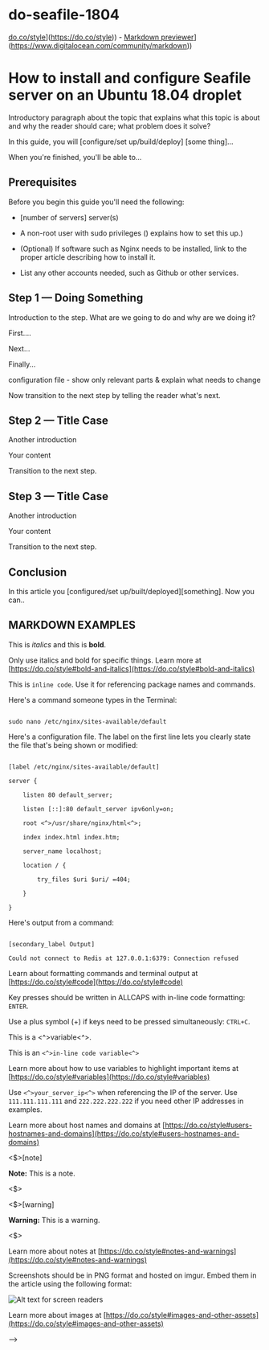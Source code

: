 # do-seafile-1804

[do.co/style]([https://do.co/style)](https://do.co/style)) - [Markdown previewer]([https://www.digitalocean.com/community/markdown)](https://www.digitalocean.com/community/markdown))

# How to install and configure Seafile server on an Ubuntu 18.04 droplet

Introductory paragraph about the topic that explains what this topic is about and why the reader should care; what problem does it solve?

In this guide, you will [configure/set up/build/deploy] [some thing]...

When you're finished, you'll be able to...

## Prerequisites

<!-- Prerequisites are important. Learn more at [https://do.co/style#prerequisites](https://do.co/style#prerequisites) -->

Before you begin this guide you'll need the following:

- [number of servers] <OS and OS Version> server(s) <!-- Also specify the amount of RAM the server needs if relevant. -->

- A non-root user with sudo privileges (<insert link to Initial Server Setup article for the OS used in this tutorial>) explains how to set this up.)

- (Optional) If software such as Nginx needs to be installed, link to the proper article describing how to install it.

- List any other accounts needed, such as Github or other services.

## Step 1 — Doing Something

<!-- For more information on steps, see [https://do.co/style/#steps](https://do.co/style/#steps) -->

Introduction to the step. What are we going to do and why are we doing it?

First....

Next...

Finally...

<!--If showing a command, explain the command first by talking about what it does. Then show the command.-->

configuration file - show only  relevant parts & explain what needs to change

Now transition to the next step by telling the reader what's next.

## Step 2 — Title Case

Another introduction

Your content

Transition to the next step.

## Step 3 — Title Case

Another introduction

Your content

Transition to the next step.

## Conclusion

In this article you [configured/set up/built/deployed][something]. Now you can..

## MARKDOWN EXAMPLES

This is _italics_ and this is **bold**.

Only use italics and bold for specific things. Learn more at [https://do.co/style#bold-and-italics](https://do.co/style#bold-and-italics)

This is `inline code`. Use it for referencing package names and commands.

Here's a command someone types in the Terminal:

```command

sudo nano /etc/nginx/sites-available/default

```

Here's a configuration file. The label on the first line lets you clearly state the file that's being shown or modified:

```nginx

[label /etc/nginx/sites-available/default]

server {

    listen 80 default_server;

    listen [::]:80 default_server ipv6only=on;

    root <^>/usr/share/nginx/html<^>;

    index index.html index.htm;

    server_name localhost;

    location / {

        try_files $uri $uri/ =404;

    }

}

```

Here's output from a command:

```

[secondary_label Output]

Could not connect to Redis at 127.0.0.1:6379: Connection refused

```

Learn about formatting commands and terminal output at [https://do.co/style#code](https://do.co/style#code)

Key presses should be written in ALLCAPS with in-line code formatting: `ENTER`.

Use a plus symbol (+) if keys need to be pressed simultaneously: `CTRL+C`.

This is a <^>variable<^>.

This is an `<^>in-line code variable<^>`

Learn more about how to use variables to highlight important items at [https://do.co/style#variables](https://do.co/style#variables)

Use `<^>your_server_ip<^>` when referencing the IP of the server.  Use `111.111.111.111` and `222.222.222.222` if you need other IP addresses in examples.

Learn more about host names and domains at [https://do.co/style#users-hostnames-and-domains](https://do.co/style#users-hostnames-and-domains)

<$>[note]

**Note:** This is a note.

<$>

<$>[warning]

**Warning:** This is a warning.

<$>

Learn more about notes at [https://do.co/style#notes-and-warnings](https://do.co/style#notes-and-warnings)

Screenshots should be in PNG format and hosted on imgur. Embed them in the article using the following format:

![Alt text for screen readers](/path/to/img.png)

Learn more about images at [https://do.co/style#images-and-other-assets](https://do.co/style#images-and-other-assets)

-->
